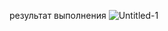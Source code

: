 результат выполнения
![Untitled-1](https://user-images.githubusercontent.com/57497898/159441765-2422c55c-0a4f-418e-aeb2-d872a5bb25fd.png)
